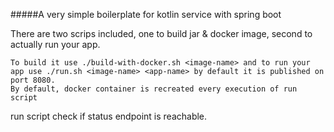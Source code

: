 
#####A very simple boilerplate for kotlin service with spring boot


There are two scrips included, one to build jar & docker image, second to actually run your app.
~~~~
To build it use ./build-with-docker.sh <image-name> and to run your app use ./run.sh <image-name> <app-name> by default it is published on port 8080.
By default, docker container is recreated every execution of run script 
~~~~
run script check if status endpoint is reachable.
